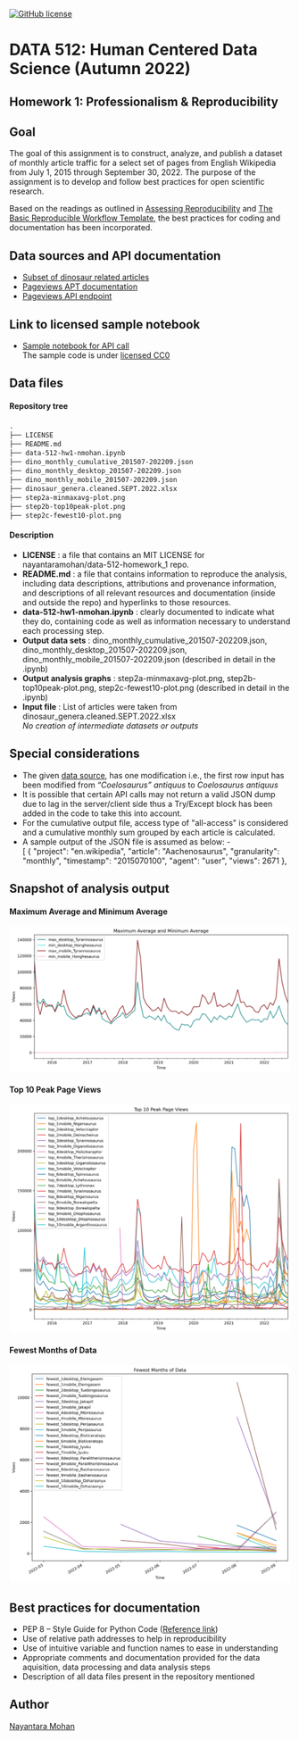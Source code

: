 [![GitHub license](https://img.shields.io/github/license/nayantaramohan/data-512-homework_1)](https://github.com/nayantaramohan/data-512-homework_1/blob/main/LICENSE)
# DATA 512: Human Centered Data Science (Autumn 2022)

## Homework 1: Professionalism & Reproducibility
## Goal
The goal of this assignment is to construct, analyze, and publish a dataset of monthly article traffic for a select set of pages from English Wikipedia from July 1, 2015 through September 30, 2022. The purpose of the assignment is to develop and follow best practices for open scientific research.

Based on the readings as outlined in [Assessing Reproducibility]([https://www.google.com](http://www.practicereproducibleresearch.org/core-chapters/2-assessment.html)) and [The Basic Reproducible Workflow Template](http://www.practicereproducibleresearch.org/core-chapters/3-basic.html), the best practices for coding and documentation has been incorporated.

## Data sources and API documentation
- [Subset of dinosaur related articles](https://docs.google.com/spreadsheets/d/1zfBNKsuWOFVFTOGK8qnTr2DmHkYK4mAACBKk1sHLt_k/edit?usp=sharing)
- [Pageviews APT documentation](https://wikitech.wikimedia.org/wiki/Analytics/AQS/Pageviews)
- [Pageviews API endpoint](https://wikimedia.org/api/rest_v1/#!/Pageviews_data/get_metrics_pageviews_aggregate_project_access_agent_granularity_start_end)

## Link to licensed sample notebook
- [Sample notebook for API call](https://drive.google.com/file/d/1gtFZAjRoOShsqZKuNhiiSn9Ko4ky-CSC/view?usp=sharing)  
The sample code is under [licensed CC0](https://creativecommons.org/share-your-work/public-domain/cc0/)

## Data files

#### Repository tree
```
.
├── LICENSE
├── README.md
├── data-512-hw1-nmohan.ipynb
├── dino_monthly_cumulative_201507-202209.json
├── dino_monthly_desktop_201507-202209.json
├── dino_monthly_mobile_201507-202209.json
├── dinosaur_genera.cleaned.SEPT.2022.xlsx
├── step2a-minmaxavg-plot.png
├── step2b-top10peak-plot.png
├── step2c-fewest10-plot.png
```

#### Description
- **LICENSE** : a file that contains an MIT LICENSE for nayantaramohan/data-512-homework_1 repo.
- **README.md** : a file that contains information to reproduce the analysis, including data descriptions, attributions and provenance information, and descriptions of all relevant resources and documentation (inside and outside the repo) and hyperlinks to those resources.
- **data-512-hw1-nmohan.ipynb** : clearly documented to indicate what they do, containing code as well as information necessary to understand each processing step.
- **Output data sets** : dino_monthly_cumulative_201507-202209.json, dino_monthly_desktop_201507-202209.json, dino_monthly_mobile_201507-202209.json (described in detail in the .ipynb)
- **Output analysis graphs** : step2a-minmaxavg-plot.png, step2b-top10peak-plot.png, step2c-fewest10-plot.png (described in detail in the .ipynb)
- **Input file** : List of articles were taken from dinosaur_genera.cleaned.SEPT.2022.xlsx  
*No creation of intermediate datasets or outputs*

## Special considerations
- The given [data source](https://docs.google.com/spreadsheets/d/1zfBNKsuWOFVFTOGK8qnTr2DmHkYK4mAACBKk1sHLt_k/edit?usp=sharing), has one modification i.e., the first row input has been modified from *“Coelosaurus” antiquus* to *Coelosaurus antiquus*
- It is possible that certain API calls may not return a valid JSON dump due to lag in the server/client side thus a Try/Except block has been added in the code to take this into account.
- For the cumulative output file, access type of "all-access" is considered and a cumulative monthly sum grouped by each article is calculated.
- A sample output of the JSON file is assumed as below: -  
[
    {
        "project": "en.wikipedia",
        "article": "Aachenosaurus",
        "granularity": "monthly",
        "timestamp": "2015070100",
        "agent": "user",
        "views": 2671
    },
    
## Snapshot of analysis output

#### Maximum Average and Minimum Average
![Maximum Average and Minimum Average](step2a-minmaxavg-plot.png) 
#### Top 10 Peak Page Views
![Top 10 Peak Page Views](step2b-top10peak-plot.png)
#### Fewest Months of Data
![Fewest Months of Data](step2c-fewest10-plot.png)

## Best practices for documentation
- PEP 8 – Style Guide for Python Code ([Reference link](https://peps.python.org/pep-0008/))
- Use of relative path addresses to help in reproducibility
- Use of intuitive variable and function names to ease in understanding
- Appropriate comments and documentation provided for the data aquisition, data processing and data analysis steps
- Description of all data files present in the repository mentioned

## Author
[Nayantara Mohan](https://github.com/nayantaramohan) 

